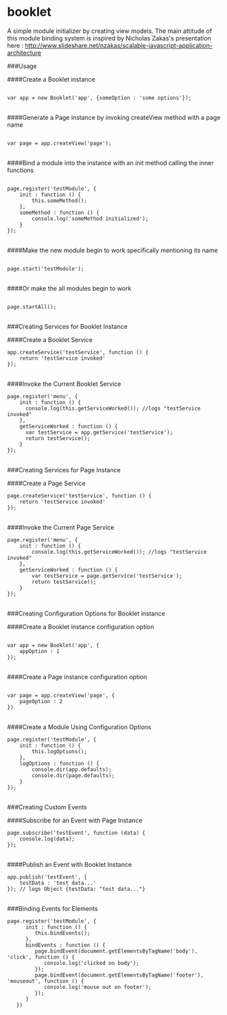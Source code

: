 # booklet
A simple module initializer by creating view models.
The main attitude of this module binding system is inspired by Nicholas Zakas's presentation here : http://www.slideshare.net/nzakas/scalable-javascript-application-architecture

###Usage

####Create a Booklet instance

<pre lang="javascript">
<code>
var app = new Booklet('app', {someOption : 'some options'});
</code>
</pre>

####Generate a Page instance by invoking createView method with a page name

<pre lang="javascript">
<code>
var page = app.createView('page');
</code>
</pre>

####Bind a module into the instance with an init method calling the inner functions

<pre lang="javascript">
<code>
page.register('testModule', {
	init : function () {
		this.someMethod();
	},
	someMethod : function () {
		console.log('someMethod initialized');
	}
});
</code>
</pre>

####Make the new module begin to work specifically mentioning its name

<pre lang="javascript">
<code>
page.start('testModule');
</code>
</pre>

####Or make the all modules begin to work

<pre lang="javascript">
<code>
page.startAll();
</code>
</pre>

###Creating Services for Booklet Instance

####Create a Booklet Service

<pre lang="javascript">
<code>app.createService('testService', function () {
	return 'testService invoked'
});
</code>
</pre>

####Invoke the Current Booklet Service

<pre lang="javascript">
<code>page.register('menu', {
	init : function () {
	  console.log(this.getServiceWorked()); //logs "testService invoked"
	},
	getServiceWorked : function () {
	  var testService = app.getService('testService');
	  return testService();
	}
});
</code>
</pre>

###Creating Services for Page Instance

####Create a Page Service

<pre lang="javascript">
<code>page.createService('testService', function () {
	return 'testService invoked'
});
</code>
</pre>

####Invoke the Current Page Service

<pre lang="javascript">
<code>page.register('menu', {
	init : function () {
		console.log(this.getServiceWorked()); //logs "testService invoked"
	},
	getServiceWorked : function () {
		var testService = page.getService('testService');
		return testService();
	}
});
</code>
</pre>

###Creating Configuration Options for Booklet instance

####Create a Booklet instance configuration option

<pre lang="javascript">
<code>
var app = new Booklet('app', {
	appOption : 1
});
</code>
</pre>

####Create a Page instance configuration option

<pre lang="javascript">
<code>
var page = app.createView('page', {
	pageOption : 2
})
</code>
</pre>

####Create a Module Using Configuration Options

<pre lang="javascript">
<code>page.register('testModule', {
	init : function () {
		this.logOptions();
	},
	logOptions : function () {
		console.dir(app.defaults);
		console.dir(page.defaults);
	}
});
</code>
</pre>

###Creating Custom Events

####Subscribe for an Event with Page Instance

<pre lang="javascript">
<code>page.subscribe('testEvent', function (data) {
	console.log(data);
});
</code>
</pre>

####Publish an Event with Booklet Instance

<pre lang="javascript">
<code>app.publish('testEvent', {
	testData : 'test data...'
}); // logs Object {testData: "test data..."}
</code>
</pre>

###Binding Events for Elements

<pre lang="javascript">
<code>page.register('testModule', {
      init : function () {
         this.bindEvents();
      },
      bindEvents : function () {
         page.bindEvent(document.getElementsByTagName('body'), 'click', function () {
            console.log('clicked on body');
         });
         page.bindEvent(document.getElementsByTagName('footer'), 'mouseout', function () {
            console.log('mouse out on footer');
         });
      }
   })
</code>
</pre>

